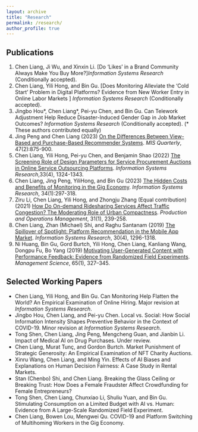 ```yaml
---
layout: archive
title: "Research"
permalink: /research/
author_profile: true
---
```



## Publications

1.  Chen Liang, Ji Wu, and Xinxin Li. [Do ‘Likes’ in a Brand Community Always Make You Buy More?]*Information Systems Research* (Conditionally accepted).
2.  Chen Liang, Yili Hong, and Bin Gu. [Does Monitoring Alleviate the ‘Cold Start’ Problem in Digital Platforms? Evidence from New Worker Entry in Online Labor Markets ] *Information Systems Research* (Conditionally accepted).
3.  Jingbo Hou\*, Chen Liang\*, Pei-yu Chen, and Bin Gu. Can Telework Adjustment Help Reduce Disaster-Induced Gender Gap in Job Market Outcomes? *Information Systems Research* (Conditionally accepted). (* These authors contributed equally)
4.  Jing Peng and Chen Liang (2023) [On the Differences Between View-Based and Purchase-Based Recommender Systems](https://misq.umn.edu/on-the-differences-between-view-based-and-purchase-based-recommender-systems.html). *MIS Quarterly*, 47(2):875-900.
5.  Chen Liang, Yili Hong, Pei-yu Chen, and Benjamin Shao (2022) [The Screening Role of Design Parameters for Service Procurement Auctions in Online Service Outsourcing Platforms](https://pubsonline.informs.org/doi/abs/10.1287/isre.2022.1168). *Information Systems Research*,33(4), 1324-1343.
6.  Chen Liang, Jing Peng, YiliHong, and Bin Gu (2023) [The Hidden Costs and Benefits of Monitoring in the Gig Economy](https://pubsonline.informs.org/doi/10.1287/isre.2022.1130). *Information Systems Research*, 34(1):297-318.
7.  Ziru Li, Chen Liang, Yili Hong, and Zhongju Zhang (Equal contribution)(2021) [How Do On-demand Ridesharing Services Affect Traffic Congestion? The Moderating Role of Urban Compactness](https://onlinelibrary.wiley.com/doi/10.1111/poms.13530). *Production and Operations Management*, 31(1), 239-258.
8.  Chen Liang, Zhan (Michael) Shi, and Raghu Santanam (2019) [The Spillover of Spotlight: Platform Recommendation in the Mobile App Market](https://pubsonline.informs.org/doi/10.1287/isre.2019.0863). *Information Systems Research*, 30(4), 1296-1318.
9.  Ni Huang, Bin Gu, Gord Burtch, Yili Hong, Chen Liang, Kanliang Wang, Dongpu Fu, Bo Yang (2019) [Motivating User-Generated Content with Performance Feedback: Evidence from Randomized Field Experiments](https://pubsonline.informs.org/doi/10.1287/mnsc.2017.2944). *Management Science*, 65(1), 327–345.

## Selected Working Papers

-   Chen Liang, Yili Hong, and Bin Gu. Can Monitoring Help Flatten the World? An Empirical Examination of Online Hiring. Major revision at *Information Systems Research*.
-   Jingbo Hou, Chen Liang, and Pei-yu Chen. Local vs. Social: How Social Information Intensity Shapes Preventive Behavior in the Context of COVID-19. Minor revision at *Information Systems Research*.
-   Tong Shen, Chen Liang, Jing Peng, Mengcheng Guan, and Jianbin Li. Impact of Medical AI on Drug Purchases. Under review.
-   Chen Liang, Murat Tunç, and Gordon Burtch. Market Punishment of Strategic Generosity: An Empirical Examination of NFT Charity Auctions.
-   Xinru Wang, Chen Liang, and Ming Yin. Effects of AI Biases and Explanations on Human Decision Fairness: A Case Study in Rental Markets.
-   Stan (Chenbo) Shi, and Chen Liang. Breaking the Glass Ceiling or Breaking Trust: How Does a Female Fraudster Affect Crowdfunding for Female Entrepreneurs?
-   Tong Shen, Chen Liang, Chunxiao Li, Shuliu Yuan, and Bin Gu. Stimulating Consumption on a Limited Budget with AI vs. Human: Evidence from A Large-Scale Randomized Field Experiment.
-   Chen Liang, Bowen Lou, Mengwei Qu. COVID-19 and Platform Switching of Multihoming Workers in the Gig Economy.
